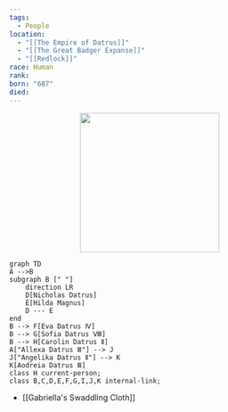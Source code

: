 ```yaml
---
tags:
  - People
location:
  - "[[The Empire of Datrus]]"
  - "[[The Great Badger Expanse]]"
  - "[[Redlock]]"
race: Human
rank: 
born: "687"
died:
---
```

<p style="text-align:center;"><img src="https://foundry-vtt-kb.s3.us-east-2.amazonaws.com/Images/Tokens/NPCs/Nobles/Carolin+II.png" width="250" height="250"></p>

```mermaid
graph TD
A -->B
subgraph B [" "]
	direction LR
	D[Nicholas Datrus]
	E[Hilda Magnus]
	D --- E
end
B --> F[Eva Datrus Ⅳ]
B --> G[Sofia Datrus Ⅷ]
B --> H[Carolin Datrus Ⅱ]
A["Allexa Datrus Ⅲ"] --> J
J["Angelika Datrus Ⅱ"] --> K
K[Aodreia Datrus Ⅲ]
class H current-person;
class B,C,D,E,F,G,I,J,K internal-link;
```

- [[Gabriella's Swaddling Cloth]]
